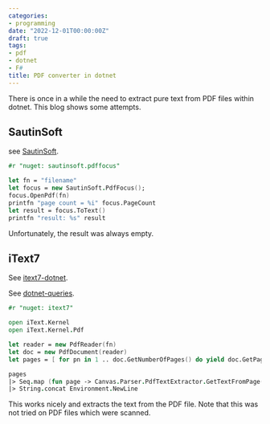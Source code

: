 ```yaml
---
categories:
- programming
date: "2022-12-01T00:00:00Z"
draft: true
tags:
- pdf
- dotnet
- F#
title: PDF converter in dotnet
---
```


There is once in a while the need to extract pure text from PDF files within dotnet. This blog shows some attempts.

## SautinSoft

see [SautinSoft](https://sautinsoft.com/products/pdf-focus/examples/convert-pdf-file-to-text-file-csharp-vb-net.php).

~~~fsharp
#r "nuget: sautinsoft.pdffocus"

let fn = "filename"
let focus = new SautinSoft.PdfFocus();
focus.OpenPdf(fn)
printfn "page count = %i" focus.PageCount
let result = focus.ToText()
printfn "result: %s" result
~~~

Unfortunately, the result was always empty.

## iText7

See [itext7-dotnet](https://github.com/itext/itext7-dotnet).

See [dotnet-queries](http://dotnetqueries.com/Article/239/Extracting-text-from-pdf-using-iText7-c).

~~~fsharp
#r "nuget: itext7"

open iText.Kernel
open iText.Kernel.Pdf

let reader = new PdfReader(fn)
let doc = new PdfDocument(reader)
let pages = [ for pn in 1 .. doc.GetNumberOfPages() do yield doc.GetPage(pn) ]

pages 
|> Seq.map (fun page -> Canvas.Parser.PdfTextExtractor.GetTextFromPage(page))
|> String.concat Environment.NewLine

~~~

This works nicely and extracts the text from the PDF file. Note that this was not tried on PDF files which were scanned.
